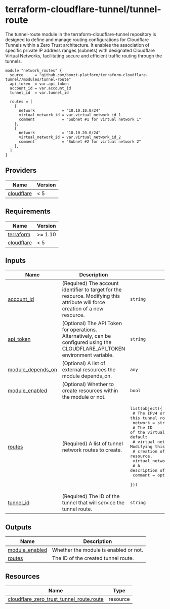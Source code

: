 # terraform-cloudflare-tunnel/tunnel-route

The tunnel-route module in the terraform-cloudflare-tunnel repository is
designed to define and manage routing configurations for Cloudflare Tunnels
within a Zero Trust architecture. It enables the association of specific
private IP address ranges (subnets) with designated Cloudflare Virtual
Networks, facilitating secure and efficient traffic routing through the
tunnels.

```hcl
module "network_routes" {
  source     = "github.com/boozt-platform/terraform-cloudflare-tunnel//modules/tunnel-route"
  api_token  = var.api_token
  account_id = var.account_id
  tunnel_id  = var.tunnel_id

  routes = [
    {
      network            = "10.10.10.0/24"
      virtual_network_id = var.virtual_network_id_1
      comment            = "Subnet #1 for virtual network 1"
    },
    {
      network            = "10.10.20.0/24"
      virtual_network_id = var.virtual_network_id_2
      comment            = "Subnet #2 for virtual network 2"
    },
  ]
}
```
<!-- markdownlint-disable -->
## Providers

| Name | Version |
|------|---------|
| <a name="provider_cloudflare"></a> [cloudflare](#provider\_cloudflare) | < 5 |
## Requirements

| Name | Version |
|------|---------|
| <a name="requirement_terraform"></a> [terraform](#requirement\_terraform) | >= 1.10 |
| <a name="requirement_cloudflare"></a> [cloudflare](#requirement\_cloudflare) | < 5 |
## Inputs

| Name | Description | Type | Default | Required |
|------|-------------|------|---------|:--------:|
| <a name="input_account_id"></a> [account\_id](#input\_account\_id) | (Required) The account identifier to target for the resource. Modifying this attribute will force creation of a new resource. | `string` | n/a | yes |
| <a name="input_api_token"></a> [api\_token](#input\_api\_token) | (Optional) The API Token for operations. Alternatively, can be configured using the CLOUDFLARE\_API\_TOKEN environment variable. | `string` | `null` | no |
| <a name="input_module_depends_on"></a> [module\_depends\_on](#input\_module\_depends\_on) | (Optional) A list of external resources the module depends\_on. | `any` | `[]` | no |
| <a name="input_module_enabled"></a> [module\_enabled](#input\_module\_enabled) | (Optional) Whether to create resources within the module or not. | `bool` | `true` | no |
| <a name="input_routes"></a> [routes](#input\_routes) | (Required) A list of tunnel network routes to create. | <pre>list(object({<br/>    # The IPv4 or IPv6 network that should use this tunnel route, in CIDR notation.<br/>    network = string<br/>    # The ID of the virtual network for which this route is being added; uses the default<br/>    # virtual network of the account if none is provided. Modifying this attribute will force<br/>    # creation of a new resource.<br/>    virtual_network_id = optional(string)<br/>    # A description of the tunnel route.<br/>    comment = optional(string)<br/>  }))</pre> | n/a | yes |
| <a name="input_tunnel_id"></a> [tunnel\_id](#input\_tunnel\_id) | (Required) The ID of the tunnel that will service the tunnel route. | `string` | n/a | yes |
## Outputs

| Name | Description |
|------|-------------|
| <a name="output_module_enabled"></a> [module\_enabled](#output\_module\_enabled) | Whether the module is enabled or not. |
| <a name="output_routes"></a> [routes](#output\_routes) | The ID of the created tunnel route. |
## Resources

| Name | Type |
|------|------|
| [cloudflare_zero_trust_tunnel_route.route](https://registry.terraform.io/providers/cloudflare/cloudflare/latest/docs/resources/zero_trust_tunnel_route) | resource |
<!-- markdownlint-restore -->